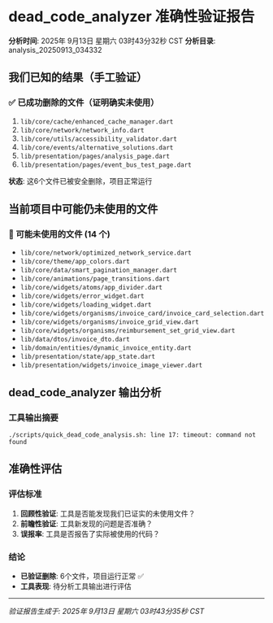 # dead_code_analyzer 准确性验证报告

**分析时间**: 2025年 9月13日 星期六 03时43分32秒 CST
**分析目录**: analysis_20250913_034332

## 我们已知的结果（手工验证）

### ✅ 已成功删除的文件（证明确实未使用）
1. `lib/core/cache/enhanced_cache_manager.dart`
2. `lib/core/network/network_info.dart`
3. `lib/core/utils/accessibility_validator.dart`
4. `lib/core/events/alternative_solutions.dart`
5. `lib/presentation/pages/analysis_page.dart`
6. `lib/presentation/pages/event_bus_test_page.dart`

**状态**: 这6个文件已被安全删除，项目正常运行

## 当前项目中可能仍未使用的文件

### 🤔 可能未使用的文件 (14 个)
- `lib/core/network/optimized_network_service.dart`
- `lib/core/theme/app_colors.dart`
- `lib/core/data/smart_pagination_manager.dart`
- `lib/core/animations/page_transitions.dart`
- `lib/core/widgets/atoms/app_divider.dart`
- `lib/core/widgets/error_widget.dart`
- `lib/core/widgets/loading_widget.dart`
- `lib/core/widgets/organisms/invoice_card/invoice_card_selection.dart`
- `lib/core/widgets/organisms/invoice_grid_view.dart`
- `lib/core/widgets/organisms/reimbursement_set_grid_view.dart`
- `lib/data/dtos/invoice_dto.dart`
- `lib/domain/entities/dynamic_invoice_entity.dart`
- `lib/presentation/state/app_state.dart`
- `lib/presentation/widgets/invoice_image_viewer.dart`

## dead_code_analyzer 输出分析

### 工具输出摘要
```
./scripts/quick_dead_code_analysis.sh: line 17: timeout: command not found
```

## 准确性评估

### 评估标准
1. **回顾性验证**: 工具是否能发现我们已证实的未使用文件？
2. **前瞻性验证**: 工具新发现的问题是否准确？
3. **误报率**: 工具是否报告了实际被使用的代码？

### 结论
- **已验证删除**: 6个文件，项目运行正常 ✅
- **工具表现**: 待分析工具输出进行评估

---
*验证报告生成于: 2025年 9月13日 星期六 03时43分35秒 CST*
